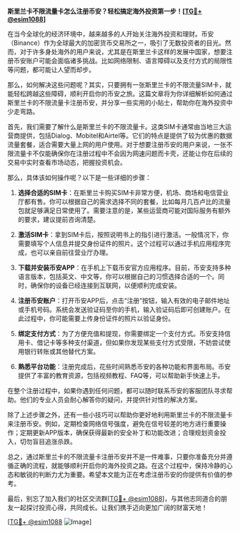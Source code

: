 **斯里兰卡不限流量卡怎么注册币安？轻松搞定海外投资第一步！[[TG💪+ @esim1088](https://t.me/s/esim1088)]**

在当今全球化的经济环境中，越来越多的人开始关注海外投资和理财。币安（Binance）作为全球最大的加密货币交易所之一，吸引了无数投资者的目光。然而，对于许多身处海外的用户来说，尤其是在斯里兰卡这样的发展中国家，想要注册币安账户可能会面临诸多挑战。比如网络限制、语言障碍以及支付方式的局限性等问题，都可能让人望而却步。

那么，如何解决这些问题呢？其实，只要拥有一张斯里兰卡的不限流量SIM卡，就能轻松跨越这些障碍，顺利开启你的币安之旅。这篇文章将为你详细解析如何通过斯里兰卡的不限流量卡注册币安，并分享一些实用的小贴士，帮助你在海外投资中少走弯路。

首先，我们需要了解什么是斯里兰卡的不限流量卡。这类SIM卡通常由当地三大运营商提供，包括Dialog、Mobitel和Airtel等。它们的特点是提供了较为优惠的数据流量套餐，适合需要大量上网的用户使用。对于想要注册币安的用户来说，一张不限流量卡不仅能确保你在注册过程中不会因为网速问题而卡壳，还能让你在后续的交易中实时查看市场动态，把握投资机会。

那么，具体该如何操作呢？以下是一些详细的步骤：

1. **选择合适的SIM卡**：在斯里兰卡购买SIM卡非常方便，机场、商场和电信营业厅都有售。你可以根据自己的需求选择不同的套餐，比如每月几百卢比的流量包就足够满足日常使用了。需要注意的是，某些运营商可能对国际服务有额外的要求，建议提前咨询清楚。

2. **激活SIM卡**：拿到SIM卡后，按照说明书上的指引进行激活。一般情况下，你需要填写个人信息并提交身份证件的照片。这个过程可以通过手机应用程序完成，也可以亲自前往营业厅办理。

3. **下载并安装币安APP**：在手机上下载币安官方应用程序。目前，币安支持多种语言版本，包括英文、中文等，你可以根据自己的习惯选择合适的一个。同时，确保你的设备已经连接到互联网，以便顺利完成安装。

4. **注册币安账户**：打开币安APP后，点击“注册”按钮，输入有效的电子邮件地址或手机号码。系统会发送验证码至你的手机，输入验证码后即可创建账户。在此过程中，你可能需要上传身份证件的照片以验证身份。

5. **绑定支付方式**：为了方便充值和提现，你需要绑定一个支付方式。币安支持信用卡、借记卡等多种支付渠道，但如果你发现某些支付方式受限，不妨尝试使用银行转账或其他替代方案。

6. **熟悉平台功能**：注册完成后，花些时间熟悉币安的各种功能和界面布局。币安提供了丰富的教育资源，包括视频教程、FAQ等，可以帮助新手快速上手。

在整个注册过程中，如果你遇到任何问题，都可以随时联系币安的客服团队寻求帮助。他们的专业人员会耐心解答你的疑问，并提供针对性的解决方案。

除了上述步骤之外，还有一些小技巧可以帮助你更好地利用斯里兰卡的不限流量卡来注册币安。例如，定期检查网络信号强度，避免在信号较差的地方进行重要操作；定期更新APP版本，确保获得最新的安全补丁和功能改进；合理规划资金投入，切勿盲目追涨杀跌。

总之，通过斯里兰卡的不限流量卡注册币安并不是一件难事，只要你准备充分并遵循正确的流程，就能够顺利开启你的海外投资之路。在这个过程中，保持冷静的心态和敏锐的判断力尤为重要。希望本文能为正在考虑注册币安的你提供有价值的参考。

最后，别忘了加入我们的社区交流群[[TG💪+ @esim1088](https://t.me/s/esim1088)]，与其他志同道合的朋友一起探讨投资心得，共同成长。让我们携手迈向更加广阔的财富天地！

[[TG💪+ @esim1088](https://t.me/s/esim1088) ![Image](https://i.postimg.cc/4NQfJmqS/Snipaste-2025-05-13-00-14-12.png)]